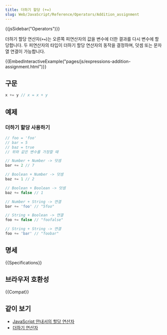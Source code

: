 ```yaml
---
title: 더하기 할당 (+=)
slug: Web/JavaScript/Reference/Operators/Addition_assignment
---
```

{{jsSidebar("Operators")}}

더하기 할당 연산자(`+=`)는 오른쪽 피연산자의 값을 변수에 더한 결과를 다시 변수에 할당합니다. 두 피연산자의
타입이 더하기 할당 연산자의 동작을 결정하며, 덧셈 또는 문자열 연결이 가능합니다.

{{EmbedInteractiveExample("pages/js/expressions-addition-assignment.html")}}

## 구문

```js
x += y // x = x + y
```

## 예제

### 더하기 할당 사용하기

```js
// foo = 'foo'
// bar = 5
// baz = true
// 위와 같은 변수를 가정할 때

// Number + Number -> 덧셈
bar += 2 // 7

// Boolean + Number -> 덧셈
baz += 1 // 2

// Boolean + Boolean -> 덧셈
baz += false // 1

// Number + String -> 연결
bar += 'foo' // "5foo"

// String + Boolean -> 연결
foo += false // "foofalse"

// String + String -> 연결
foo += 'bar' // "foobar"
```

## 명세

{{Specifications}}

## 브라우저 호환성

{{Compat}}

## 같이 보기

- [JavaScript 안내서의 할당 연산자](/ko/docs/Web/JavaScript/Guide/Expressions_and_Operators#할당_연산자)
- [더하기 연산자](/ko/docs/Web/JavaScript/Reference/Operators/Addition)

